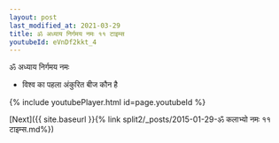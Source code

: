 ```yaml
---
layout: post
last_modified_at: 2021-03-29
title: ॐ अध्याय निर्गमय नमः ११ टाइम्स
youtubeId: eVnDf2kkt_4
---
```

 
 
 ॐ अध्याय निर्गमय नमः  
 
 -  विश्व का पहला अंकुरित बीज कौन है 
 
  
 
  
 
 
 
 
 
 


{% include youtubePlayer.html id=page.youtubeId %}
 
[Next]({{ site.baseurl }}{% link  split2/_posts/2015-01-29-ॐ कलाभ्यो नमः ११ टाइम्स.md%})
 
